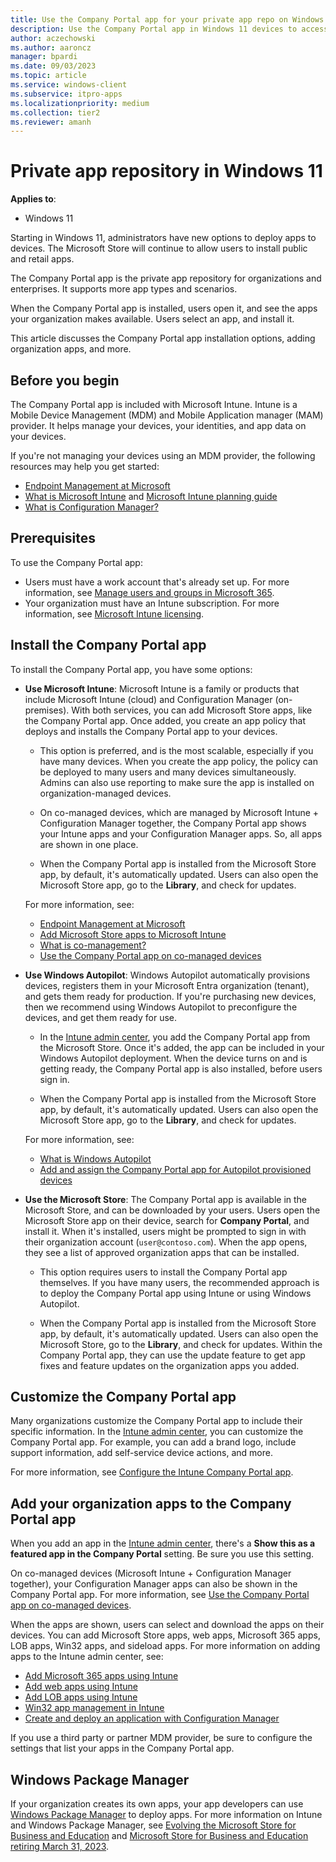 ```yaml
---
title: Use the Company Portal app for your private app repo on Windows 11 devices | Microsoft Docs
description: Use the Company Portal app in Windows 11 devices to access the private app repository for your organization or company apps. Add apps to an MDM/MAM provider, and deploy the apps to Windows devices using policies. The Company Portal app replaces Microsoft Store for Business private store on Windows 11 devices.
author: aczechowski
ms.author: aaroncz
manager: bpardi
ms.date: 09/03/2023
ms.topic: article
ms.service: windows-client
ms.subservice: itpro-apps
ms.localizationpriority: medium
ms.collection: tier2
ms.reviewer: amanh
---
```


# Private app repository in Windows 11

**Applies to**:

- Windows 11

Starting in Windows 11, administrators have new options to deploy apps to devices. The Microsoft Store will continue to allow users to install public and retail apps.

The Company Portal app is the private app repository for organizations and enterprises. It supports more app types and scenarios.

When the Company Portal app is installed, users open it, and see the apps your organization makes available. Users select an app, and install it.

This article discusses the Company Portal app installation options, adding organization apps, and more.

## Before you begin

The Company Portal app is included with Microsoft Intune. Intune is a Mobile Device Management (MDM) and Mobile Application manager (MAM) provider. It helps manage your devices, your identities, and app data on your devices.

If you're not managing your devices using an MDM provider, the following resources may help you get started:

- [Endpoint Management at Microsoft](/mem/endpoint-manager-overview)
- [What is Microsoft Intune](/mem/intune/fundamentals/what-is-intune) and [Microsoft Intune planning guide](/mem/intune/fundamentals/intune-planning-guide)
- [What is Configuration Manager?](/mem/configmgr/core/understand/introduction)

## Prerequisites

To use the Company Portal app:

- Users must have a work account that's already set up. For more information, see [Manage users and groups in Microsoft 365](/microsoft-365/admin/add-users).
- Your organization must have an Intune subscription. For more information, see [Microsoft Intune licensing](/mem/intune/fundamentals/licenses).

## Install the Company Portal app

To install the Company Portal app, you have some options:

- **Use Microsoft Intune**: Microsoft Intune is a family or products that include Microsoft Intune (cloud) and Configuration Manager (on-premises). With both services, you can add Microsoft Store apps, like the Company Portal app. Once added, you create an app policy that deploys and installs the Company Portal app to your devices.

  - This option is preferred, and is the most scalable, especially if you have many devices. When you create the app policy, the policy can be deployed to many users and many devices simultaneously. Admins can also use reporting to make sure the app is installed on organization-managed devices.

  - On co-managed devices, which are managed by Microsoft Intune + Configuration Manager together, the Company Portal app shows your Intune apps and your Configuration Manager apps. So, all apps are shown in one place.

  - When the Company Portal app is installed from the Microsoft Store app, by default, it's automatically updated. Users can also open the Microsoft Store app, go to the **Library**, and check for updates.

  For more information, see:

  - [Endpoint Management at Microsoft](/mem/endpoint-manager-overview)
  - [Add Microsoft Store apps to Microsoft Intune](/mem/intune/apps/store-apps-microsoft)
  - [What is co-management?](/mem/configmgr/comanage/overview)
  - [Use the Company Portal app on co-managed devices](/mem/configmgr/comanage/company-portal)

- **Use Windows Autopilot**: Windows Autopilot automatically provisions devices, registers them in your Microsoft Entra organization (tenant), and gets them ready for production. If you're purchasing new devices, then we recommend using Windows Autopilot to preconfigure the devices, and get them ready for use.

  - In the [Intune admin center](https://go.microsoft.com/fwlink/?linkid=2109431), you add the Company Portal app from the Microsoft Store. Once it's added, the app can be included in your Windows Autopilot deployment. When the device turns on and is getting ready, the Company Portal app is also installed, before users sign in.

  - When the Company Portal app is installed from the Microsoft Store app, by default, it's automatically updated. Users can also open the Microsoft Store app, go to the **Library**, and check for updates.

  For more information, see:

  - [What is Windows Autopilot](/mem/autopilot/windows-autopilot)
  - [Add and assign the Company Portal app for Autopilot provisioned devices](/mem/intune/apps/store-apps-company-portal-autopilot)

- **Use the Microsoft Store**: The Company Portal app is available in the Microsoft Store, and can be downloaded by your users. Users open the Microsoft Store app on their device, search for **Company Portal**, and install it. When it's installed, users might be prompted to sign in with their organization account (`user@contoso.com`). When the app opens, they see a list of approved organization apps that can be installed.

  - This option requires users to install the Company Portal app themselves. If you have many users, the recommended approach is to deploy the Company Portal app using Intune or using Windows Autopilot.

  - When the Company Portal app is installed from the Microsoft Store app, by default, it's automatically updated. Users can also open the Microsoft Store, go to the **Library**, and check for updates. Within the Company Portal app, they can use the update feature to get app fixes and feature updates on the organization apps you added.

## Customize the Company Portal app

Many organizations customize the Company Portal app to include their specific information. In the [Intune admin center](https://go.microsoft.com/fwlink/?linkid=2109431), you can customize the Company Portal app. For example, you can add a brand logo, include support information, add self-service device actions, and more.

For more information, see [Configure the Intune Company Portal app](/mem/intune/apps/company-portal-app).

## Add your organization apps to the Company Portal app

When you add an app in the [Intune admin center](https://go.microsoft.com/fwlink/?linkid=2109431), there's a **Show this as a featured app in the Company Portal** setting. Be sure you use this setting.

On co-managed devices (Microsoft Intune + Configuration Manager together), your Configuration Manager apps can also be shown in the Company Portal app. For more information, see [Use the Company Portal app on co-managed devices](/mem/configmgr/comanage/company-portal).

When the apps are shown, users can select and download the apps on their devices. You can add Microsoft Store apps, web apps, Microsoft 365 apps, LOB apps, Win32 apps, and sideload apps. For more information on adding apps to the Intune admin center, see:

- [Add Microsoft 365 apps using Intune](/mem/intune/apps/apps-add-office365)
- [Add web apps using Intune](/mem/intune/apps/web-app)
- [Add LOB apps using Intune](/mem/intune/apps/lob-apps-windows)
- [Win32 app management in Intune](/mem/intune/apps/apps-win32-app-management)
- [Create and deploy an application with Configuration Manager](/mem/configmgr/apps/get-started/create-and-deploy-an-application)

If you use a third party or partner MDM provider, be sure to configure the settings that list your apps in the Company Portal app.

## Windows Package Manager

If your organization creates its own apps, your app developers can use [Windows Package Manager](/windows/package-manager/) to deploy apps. For more information on Intune and Windows Package Manager, see [Evolving the Microsoft Store for Business and Education](https://techcommunity.microsoft.com/t5/windows-it-pro-blog/evolving-the-microsoft-store-for-business-and-education/ba-p/2569423) and [Microsoft Store for Business and Education retiring March 31, 2023](/lifecycle/announcements/microsoft-store-for-business-education-retiring).
